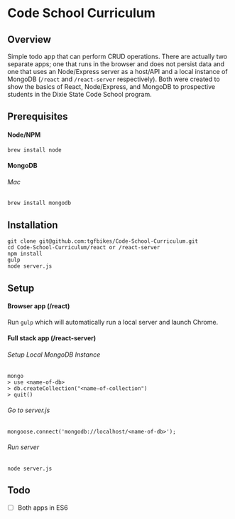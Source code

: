 # Code School Curriculum

## Overview
Simple todo app that can perform CRUD operations.  There are actually two separate apps; one that
runs in the browser and does not persist data and one that uses an Node/Express server as a host/API and
a local instance of MongoDB (`/react` and `/react-server` respectively).  Both were created to show the basics
of React, Node/Express, and MongoDB to prospective students in the Dixie State Code School program.

## Prerequisites
#### Node/NPM
```
brew install node
```
#### MongoDB
###### Mac
```
brew install mongodb
```
## Installation
```
git clone git@github.com:tgfbikes/Code-School-Curriculum.git
cd Code-School-Curriculum/react or /react-server
npm install
gulp
node server.js
```

## Setup
#### Browser app (/react)
Run `gulp` which will automatically run a local server and launch Chrome.
#### Full stack app (/react-server)
###### Setup Local MongoDB Instance
```
mongo
> use <name-of-db>
> db.createCollection("<name-of-collection")
> quit()
```

###### Go to server.js
```
mongoose.connect('mongodb://localhost/<name-of-db>');
```
###### Run server
```
node server.js
```


## Todo
- [ ] Both apps in ES6
